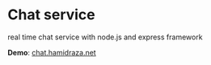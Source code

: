 Chat service
===================

real time chat service with node.js and express framework

**Demo**: [chat.hamidraza.net][0]

[0]: http://chat.hamidraza.net/
